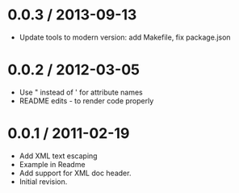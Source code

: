 
0.0.3 / 2013-09-13 
==================

 * Update tools to modern version: add Makefile, fix package.json

0.0.2 / 2012-03-05 
==================

 * Use " instead of ' for attribute names
 * README edits - to render code properly

0.0.1 / 2011-02-19 
==================

 * Add XML text escaping
 * Example in Readme
 * Add support for XML doc header.
 * Initial revision.

